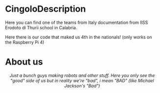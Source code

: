 # CingoloDescription
Here you can find one of the teams from Italy documentation from IISS Erodoto di Thurii school in Calabria.

Here there is our code that maked us 4th in the nationals! (only works on the Raspberry Pi 4)


# About us
<p align="center"><i>
Just a bunch guys making robots and other stuff. Here you only see the "good" side of us but in reality we're "bad", i mean "BAD" (like Michael Jackson's "Bad")
